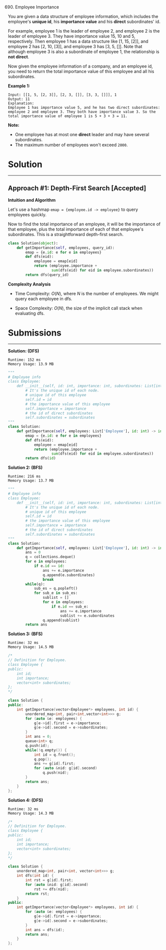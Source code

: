 690. Employee Importance

You are given a data structure of employee information, which includes the employee's **unique id**, his **importance value** and his **direct** subordinates' id.

For example, employee 1 is the leader of employee 2, and employee 2 is the leader of employee 3. They have importance value 15, 10 and 5, respectively. Then employee 1 has a data structure like [1, 15, [2]], and employee 2 has [2, 10, [3]], and employee 3 has [3, 5, []]. Note that although employee 3 is also a subordinate of employee 1, the relationship is **not direct**.

Now given the employee information of a company, and an employee id, you need to return the total importance value of this employee and all his subordinates.

**Example 1:**
```
Input: [[1, 5, [2, 3]], [2, 3, []], [3, 3, []]], 1
Output: 11
Explanation:
Employee 1 has importance value 5, and he has two direct subordinates: employee 2 and employee 3. They both have importance value 3. So the total importance value of employee 1 is 5 + 3 + 3 = 11.
```

**Note:**

* One employee has at most one **direct** leader and may have several subordinates.
* The maximum number of employees won't exceed `2000`.

# Solution
---
## Approach #1: Depth-First Search [Accepted]
**Intuition and Algorithm**

Let's use a hashmap `emap = {employee.id -> employee}` to query employees quickly.

Now to find the total importance of an employee, it will be the importance of that employee, plus the total importance of each of that employee's subordinates. This is a straightforward depth-first search.

```python
class Solution(object):
    def getImportance(self, employees, query_id):
        emap = {e.id: e for e in employees}
        def dfs(eid):
            employee = emap[eid]
            return (employee.importance +
                    sum(dfs(eid) for eid in employee.subordinates))
        return dfs(query_id)
```

**Complexity Analysis**

* Time Complexity: $O(N)$, where $N$ is the number of employees. We might query each employee in dfs.

* Space Complexity: $O(N)$, the size of the implicit call stack when evaluating dfs.

# Submissions
---
**Solution: (DFS)**
```
Runtime: 152 ms
Memory Usage: 13.9 MB
```
```python
"""
# Employee info
class Employee:
    def __init__(self, id: int, importance: int, subordinates: List[int]):
        # It's the unique id of each node.
        # unique id of this employee
        self.id = id
        # the importance value of this employee
        self.importance = importance
        # the id of direct subordinates
        self.subordinates = subordinates
"""
class Solution:
    def getImportance(self, employees: List['Employee'], id: int) -> int:
        emap = {e.id: e for e in employees}
        def dfs(eid):
            employee = emap[eid]
            return (employee.importance +
                    sum(dfs(eid) for eid in employee.subordinates))
        return dfs(id)
```

**Solution 2: (BFS)**
```
Runtime: 216 ms
Memory Usage: 13.7 MB
```
```python
"""
# Employee info
class Employee:
    def __init__(self, id: int, importance: int, subordinates: List[int]):
        # It's the unique id of each node.
        # unique id of this employee
        self.id = id
        # the importance value of this employee
        self.importance = importance
        # the id of direct subordinates
        self.subordinates = subordinates
"""
class Solution:
    def getImportance(self, employees: List['Employee'], id: int) -> int:
        ans = 0
        q = collections.deque()
        for e in employees:
            if e.id == id:
                ans += e.importance
                q.append(e.subordinates)
                break
        while(q):
            sub_es = q.popleft()
            for sub_e in sub_es:
                sublist = []
                for e in employees:
                    if e.id == sub_e:
                        ans += e.importance
                        sublist += e.subordinates
                q.append(sublist)
        return ans
```

**Solution 3: (BFS)**
```
Runtime: 32 ms
Memory Usage: 14.5 MB
```
```c++
/*
// Definition for Employee.
class Employee {
public:
    int id;
    int importance;
    vector<int> subordinates;
};
*/

class Solution {
public:
    int getImportance(vector<Employee*> employees, int id) {
        unordered_map<int, pair<int,vector<int>>> g;
        for (auto &e: employees) {
            g[e->id].first = e->importance;
            g[e->id].second = e->subordinates;
        }
        int ans = 0;
        queue<int> q;
        q.push(id);
        while(!q.empty()) {
            int id = q.front();
            q.pop();
            ans += g[id].first;
            for (auto &nid: g[id].second)
                q.push(nid);
        }
        return ans;
    }
};
```

**Solution 4: (DFS)**
```
Runtime: 32 ms
Memory Usage: 14.3 MB
```
```c++
/*
// Definition for Employee.
class Employee {
public:
    int id;
    int importance;
    vector<int> subordinates;
};
*/

class Solution {
    unordered_map<int, pair<int, vector<int>>> g;
    int dfs(int id) {
        int rst = g[id].first;
        for (auto &nid: g[id].second)
            rst += dfs(nid);
        return rst;
    }
public:
    int getImportance(vector<Employee*> employees, int id) {
        for (auto &e: employees) {
            g[e->id].first = e->importance;
            g[e->id].second = e->subordinates;
        }
        int ans = dfs(id);
        return ans;
    }
};
```
